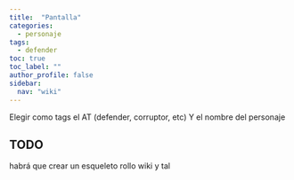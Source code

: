 ```yaml
---
title:  "Pantalla"
categories: 
  - personaje
tags: 
  - defender
toc: true
toc_label: ""
author_profile: false
sidebar:
  nav: "wiki"
---
```

Elegir como tags el AT (defender, corruptor, etc)
Y el nombre del personaje

## TODO 
habrá que crear un esqueleto rollo wiki y tal